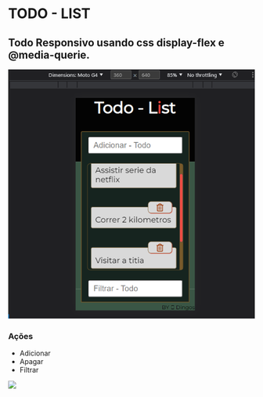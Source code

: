 # TODO - LIST
## Todo Responsivo usando css display-flex e @media-querie.
![Tela - Smartphone](./todo-list/image/Tela-smartphone.png)
### **Ações**
*   Adicionar
*   Apagar
*   Filtrar

<img src=”todo-list/image/Tela-desktop.png”>
